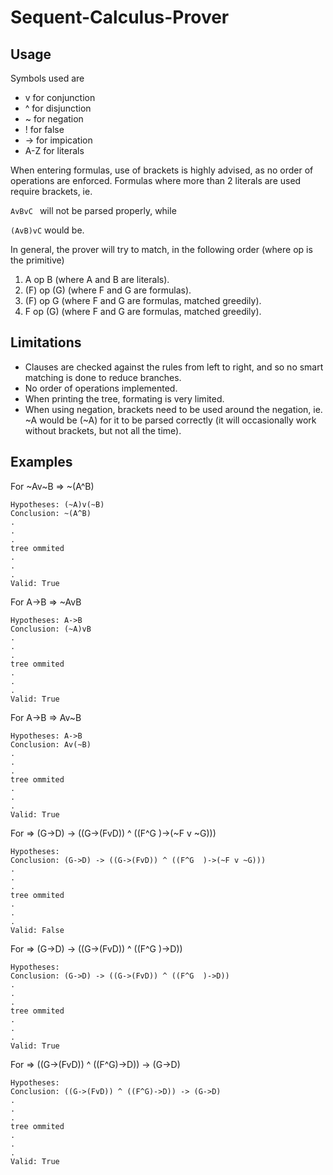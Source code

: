 # Sequent-Calculus-Prover

## Usage
Symbols used are 
- v for conjunction
- ^ for disjunction
- ~ for negation
- ! for false
- -> for impication
- A-Z for literals

When entering formulas, use of brackets is highly advised, as no order of operations are enforced. Formulas where more than 2 literals are used require brackets, ie.

```AvBvC ```
will not be parsed properly, while

```(AvB)vC``` 
would be.

In general, the prover will try to match, in the following order (where op is the primitive)
1.  A  op  B  (where A and B are literals).
2. (F) op (G) (where F and G are formulas).
3. (F) op  G  (where F and G are formulas, matched greedily).
4.  F  op (G) (where F and G are formulas, matched greedily).


## Limitations
- Clauses are checked against the rules from left to right, and so no smart matching is done to reduce branches.
- No order of operations implemented.
- When printing the tree, formating is very limited.
- When using negation, brackets need to be used around the negation, ie. ~A would be (~A) for it to be parsed correctly (it will occasionally work without brackets, but not all the time).


## Examples

For ~Av~B => ~(A^B)
```
Hypotheses: (~A)v(~B)
Conclusion: ~(A^B)
.
.
.
tree ommited
.
.
.
Valid: True
```

For A->B => ~AvB
```
Hypotheses: A->B
Conclusion: (~A)vB
.
.
.
tree ommited
.
.
.
Valid: True
```


For A->B => Av~B
```
Hypotheses: A->B
Conclusion: Av(~B)
.
.
.
tree ommited
.
.
.
Valid: True
```

For => (G->D) -> ((G->(FvD)) ^ ((F^G  )->(~F v ~G)))
```
Hypotheses: 
Conclusion: (G->D) -> ((G->(FvD)) ^ ((F^G  )->(~F v ~G)))
.
.
.
tree ommited
.
.
.
Valid: False
```

For => (G->D) -> ((G->(FvD)) ^ ((F^G  )->D))
```
Hypotheses: 
Conclusion: (G->D) -> ((G->(FvD)) ^ ((F^G  )->D))
.
.
.
tree ommited
.
.
.
Valid: True
```

For => ((G->(FvD)) ^ ((F^G)->D)) -> (G->D)
```
Hypotheses: 
Conclusion: ((G->(FvD)) ^ ((F^G)->D)) -> (G->D)
.
.
.
tree ommited
.
.
.
Valid: True
```

